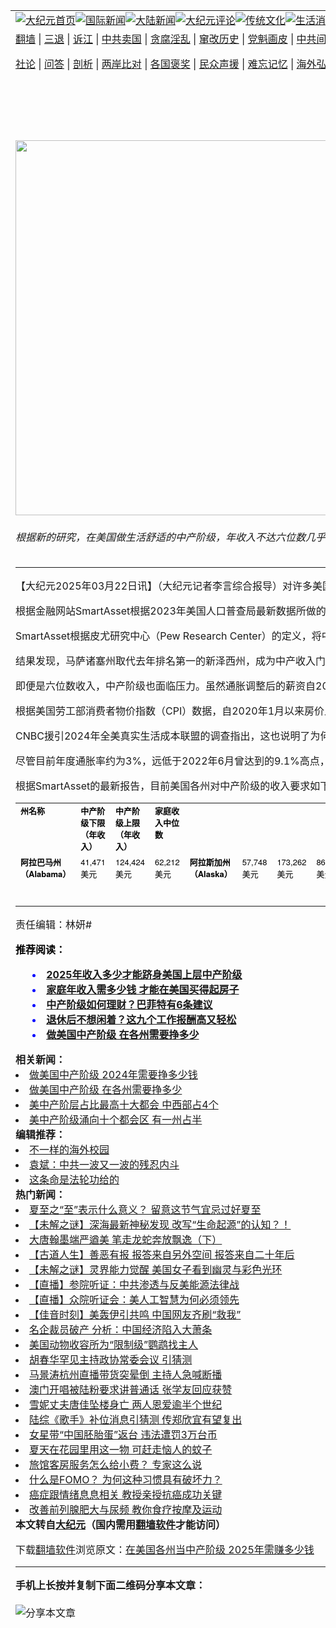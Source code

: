 <a name="1" id="1" target="_blank"></a><span id="1"></span>
<table align=center border="0"><tr><td colspan="2" VALIGN=TOP><a href="https://github.com/1992513/djy/blob/master/gb/nf1351518.md#1"><img src="https://raw.githubusercontent.com/1992513/www/master/t/djy/1.jpg" title="大纪元首页" alt="大纪元首页"></a><a href="https://github.com/1992513/djy/blob/master/gb/n24hr.md#1"><img src="https://raw.githubusercontent.com/1992513/www/master/t/djy/3.jpg" title="国际新闻" alt="国际新闻"></a><a href="https://github.com/1992513/djy/blob/master/gb/nsc413.md#1"><img src="https://raw.githubusercontent.com/1992513/www/master/t/djy/4.jpg" title="大陆新闻" alt="大陆新闻"></a><a href="https://github.com/1992513/djy/blob/master/gb/news392.md#1"><img src="https://raw.githubusercontent.com/1992513/www/master/t/djy/5.jpg" title="大纪元评论" alt="大纪元评论"></a><a href="https://github.com/1992513/djy/blob/master/gb/news2007.md#1"><img src="https://raw.githubusercontent.com/1992513/www/master/t/djy/6.jpg" title="传统文化" alt="传统文化"></a><a href="https://github.com/1992513/djy/blob/master/gb/news2008.md#1"><img src="https://raw.githubusercontent.com/1992513/www/master/t/djy/7.jpg" title="生活消费" alt="生活消费"></a><a href="https://github.com/1992513/djy/blob/master/gb/ncyule.md#1"><img src="https://raw.githubusercontent.com/1992513/www/master/t/djy/8.jpg" title="娱乐休闲" alt="娱乐休闲"></a><a href="https://github.com/1992513/djy/blob/master/gb/nsc1002.md#1"><img src="https://raw.githubusercontent.com/1992513/www/master/t/djy/9.jpg" title="健康" alt="健康"></a><a href="https://github.com/1992513/djy/blob/master/gb/nf6092.md#1"><img src="https://raw.githubusercontent.com/1992513/www/master/t/djy/10a.jpg" title="独家" alt="独家"></a><a href="https://github.com/1992513/djy/blob/master/gb/nf4514.md#1"><img src="https://raw.githubusercontent.com/1992513/www/master/t/djy/12a.jpg" title="头条要闻" alt="头条要闻"></a></td></tr>
<tr><td colspan="2" VALIGN=TOP><a target="_blank" href="https://github.com/1992513/www/blob/master/README.md?zsrh#1">翻墙</a> | <a target="_blank" href="https://github.com/1992513/djy/blob/master/gb/nf5657.md#1">三退</a> | <a target="_blank" href="https://github.com/1992513/djy/blob/master/gb/nf6124.md#1">诉江</a> | <a target="_blank" href="https://github.com/1992513/djy/blob/master/gb/nf1176117.md#1">中共卖国</a> | <a target="_blank" href="https://github.com/1992513/djy/blob/master/gb/nf5773.md#1">贪腐淫乱</a> | <a target="_blank" href="https://github.com/1992513/djy/blob/master/gb/nf1176115.md#1">窜改历史</a> | <a target="_blank" href="https://github.com/1992513/djy/blob/master/gb/nf1176107.md#1">党魁画皮</a> | <a target="_blank" href="https://github.com/1992513/djy/blob/master/gb/nf1320400.md#1">中共间谍</a> | <a target="_blank" href="https://github.com/1992513/djy/blob/master/gb/nf1176114.md#1">破坏传统</a> | <a target="_blank" href="https://github.com/1992513/ntdtv/blob/master/gb/prog447_1.md#1">恶贯满盈</a> | <a target="_blank" href="https://github.com/1992513/djy/blob/master/gb/ncid278.md#1">人权</a> | <a target="_blank" href="https://github.com/1992513/djy/blob/master/gb/nf1176111.md#1">迫害</a> | <a target="_blank" href="https://gitlab.com/szzdlab/mh-qikan/blob/master/README.md#1">期刊</a> | <a target="_blank" href="https://github.com/1992513/djy/blob/master/gb/nf5562.md#1">伪火</a></p><p><a target="_blank" href="https://github.com/1992513/djy/blob/master/gb/9p.md#1">社论</a> | <a target="_blank" href="https://github.com/1992513/djy/blob/master/gb/nf4378.md#1">问答</a> | <a target="_blank" href="https://github.com/1992513/djy/blob/master/gb/nf5792.md#1">剖析</a> | <a target="_blank" href="https://github.com/1992513/djy/blob/master/gb/nf5735.md#1">两岸比对</a> | <a target="_blank" href="https://github.com/1992513/djy/blob/master/gb/nf6119.md#1">各国褒奖</a> | <a target="_blank" href="https://github.com/1992513/djy/blob/master/gb/nf6120.md#1">民众声援</a> | <a target="_blank" href="https://github.com/1992513/djy/blob/master/gb/nf1188594.md#1">难忘记忆</a> | <a target="_blank" href="https://github.com/1992513/djy/blob/master/gb/nf3180.md#1">海外弘传</a> | <a target="_blank" href="https://github.com/1992513/djy/blob/master/gb/nf5410.md#1">万人上访</a> | <a target="_blank" href="https://github.com/1992513/www/blob/master/README.md?zsrh#1">平台首页</a> | <a target="_blank" href="https://github.com/1992513/djy/blob/master/gb/nf4386.md#1">支持</a> | <a target="_blank" href="https://github.com/1992513/djy/blob/master/gb/nf4389.md#1">真相</a> | <a target="_blank" href="https://github.com/1992513/djy/blob/master/gb/nf5790.md#1">圣缘</a> | <a target="_blank" href="https://github.com/1992513/djy/blob/master/gb/nf4786.md#1">神韵</a></td></tr>
<tr><td VALIGN=TOP width="626"><h2 align=center>在美国各州当中产阶级 2025年需赚多少钱</h2>
<img width="600" src="https://i.epochtimes.com/assets/uploads/2025/03/id14464049-shutterstock_1647415300-600x400.jpg" />
<h6>根据新的研究，在美国做生活舒适的中产阶级，年收入不达六位数几乎难以实现。(Shutterstock)
</h6>
<hr>
	<p>【大纪元2025年03月22日讯】（大纪元记者李言综合报导）对许多美国人来说，“中产阶级”曾意味着过上舒适稳定的生活——拥有住房，有积蓄退休、偶尔度假、换车或翻新家居。但随着近年来生活成本飙升，如今要维持这样的生活水准，年收入不达六位数几乎难以实现。</p>
<p>根据金融网站SmartAsset根据2023年美国人口普查局最新数据所做的分析，在所有50个州，中产阶级家庭的收入上限均超过10万美元。</p>
<p>SmartAsset根据皮尤研究中心（Pew Research Center）的定义，将中等收入范围界定为“家庭收入为当地中位数的三分之二到两倍”，并基于美国人口普查局的最新数据，计算出了美国100个主要城市和所有50个州的中产阶级收入范围。</p>
<p>结果发现，马萨诸塞州取代去年排名第一的新泽西州，成为中产收入门槛最高的州。在麻州，年收入介于66,565至199,716美元的家庭才能成为中产阶级，较前次报告上限增加近11,000美元。</p>
<p>即便是六位数收入，中产阶级也面临压力。虽然通胀调整后的薪资自2022年以来有所上升，但住房与食物成本大幅上涨抵消了收入的增加。</p>
<p>根据美国劳工部消费者物价指数（CPI）数据，自2020年1月以来房价上涨52%，食品价格上涨30%，整体通胀增长25%。</p>
<p>CNBC援引2024年全美真实生活成本联盟的调查指出，这也说明了为何三分之二的中产阶级美国人感到财务吃紧，且不认为情况会有所改善。</p>
<p>尽管目前年度通胀率约为3%，远低于2022年6月曾达到的9.1%高点，但这几年累积的物价上涨，已削弱了美国人的实际消费能力。</p>
<p>根据SmartAsset的最新报告，目前美国各州对中产阶级的收入要求如下：</p>
<table cellspacing="0" cellpadding="0">
<tbody>
<tr>
<td valign="top"><span style="color: #000000; font-family: PingFang SC; font-size: small;"><b>州名称</b></span></td>
<td valign="top"><span style="color: #000000; font-family: PingFang SC; font-size: small;"><b>中产阶级下限（年收入）</b><b></b></span></td>
<td valign="top"><span style="color: #000000; font-family: PingFang SC; font-size: small;"><b>中产阶级上限（年收入）</b><b></b></span></td>
<td valign="top"><span style="color: #000000; font-family: PingFang SC; font-size: small;"><b>家庭收入中位数</b><b></b></span></td>
</tr>
<td valign="top"><span style="color: #000000; font-family: PingFang SC; font-size: small;"><b>阿拉巴马州（</b></span><span style="color: #000000; font-family: Helvetica Neue; font-size: small;"><b>Alabama）</b></span></td>
<td valign="top"><span style="color: #000000; font-family: Helvetica Neue; font-size: small;">41,471 </span><span style="color: #000000; font-family: PingFang SC; font-size: small;">美元</span></td>
<td valign="top"><span style="color: #000000; font-family: Helvetica Neue; font-size: small;">124,424 </span><span style="color: #000000; font-family: PingFang SC; font-size: small;">美元</span></td>
<td valign="top"><span style="color: #000000; font-family: Helvetica Neue; font-size: small;">62,212 </span><span style="color: #000000; font-family: PingFang SC; font-size: small;">美元</span></td>
<td valign="top"><span style="color: #000000; font-family: PingFang SC; font-size: small;"><b>阿拉斯加州（</b></span><span style="color: #000000; font-family: Helvetica Neue; font-size: small;"><b>Alaska）</b></span></td>
<td valign="top"><span style="color: #000000; font-family: Helvetica Neue; font-size: small;">57,748 </span><span style="color: #000000; font-family: PingFang SC; font-size: small;">美元</span></td>
<td valign="top"><span style="color: #000000; font-family: Helvetica Neue; font-size: small;">173,262 </span><span style="color: #000000; font-family: PingFang SC; font-size: small;">美元</span></td>
<td valign="top"><span style="color: #000000; font-family: Helvetica Neue; font-size: small;">86,631 </span><span style="color: #000000; font-family: PingFang SC; font-size: small;">美元</span></td>
<td valign="top"><span style="color: #000000; font-family: PingFang SC; font-size: small;"><b>亚利桑那州（</b></span><span style="color: #000000; font-family: Helvetica Neue; font-size: small;"><b>Arizona）</b></span></td>
<td valign="top"><span style="color: #000000; font-family: Helvetica Neue; font-size: small;">51,538 </span><span style="color: #000000; font-family: PingFang SC; font-size: small;">美元</span></td>
<td valign="top"><span style="color: #000000; font-family: Helvetica Neue; font-size: small;">154,630 </span><span style="color: #000000; font-family: PingFang SC; font-size: small;">美元</span></td>
<td valign="top"><span style="color: #000000; font-family: Helvetica Neue; font-size: small;">77,315 </span><span style="color: #000000; font-family: PingFang SC; font-size: small;">美元</span></td>
<td valign="top"><span style="color: #000000; font-family: PingFang SC; font-size: small;"><b>阿肯色州（</b></span><span style="color: #000000; font-family: Helvetica Neue; font-size: small;"><b>Arkansas）</b></span></td>
<td valign="top"><span style="color: #000000; font-family: Helvetica Neue; font-size: small;">39,129 </span><span style="color: #000000; font-family: PingFang SC; font-size: small;">美元</span></td>
<td valign="top"><span style="color: #000000; font-family: Helvetica Neue; font-size: small;">117,400 </span><span style="color: #000000; font-family: PingFang SC; font-size: small;">美元</span></td>
<td valign="top"><span style="color: #000000; font-family: Helvetica Neue; font-size: small;">58,700 </span><span style="color: #000000; font-family: PingFang SC; font-size: small;">美元</span></td>
<td valign="top"><span style="color: #000000; font-family: PingFang SC; font-size: small;"><b>加利福尼亚州（</b></span><span style="color: #000000; font-family: Helvetica Neue; font-size: small;"><b>California）</b></span></td>
<td valign="top"><span style="color: #000000; font-family: Helvetica Neue; font-size: small;">63,674 </span><span style="color: #000000; font-family: PingFang SC; font-size: small;">美元</span></td>
<td valign="top"><span style="color: #000000; font-family: Helvetica Neue; font-size: small;">191,042 </span><span style="color: #000000; font-family: PingFang SC; font-size: small;">美元</span></td>
<td valign="top"><span style="color: #000000; font-family: Helvetica Neue; font-size: small;">95,521 </span><span style="color: #000000; font-family: PingFang SC; font-size: small;">美元</span></td>
<td valign="top"><span style="color: #000000; font-family: PingFang SC; font-size: small;"><b>科罗拉多州（</b></span><span style="color: #000000; font-family: Helvetica Neue; font-size: small;"><b>Colorado）</b></span></td>
<td valign="top"><span style="color: #000000; font-family: Helvetica Neue; font-size: small;">61,934 </span><span style="color: #000000; font-family: PingFang SC; font-size: small;">美元</span></td>
<td valign="top"><span style="color: #000000; font-family: Helvetica Neue; font-size: small;">185,822 </span><span style="color: #000000; font-family: PingFang SC; font-size: small;">美元</span></td>
<td valign="top"><span style="color: #000000; font-family: Helvetica Neue; font-size: small;">92,911 </span><span style="color: #000000; font-family: PingFang SC; font-size: small;">美元</span></td>
<td valign="top"><span style="color: #000000; font-family: PingFang SC; font-size: small;"><b>康涅狄格州（</b></span><span style="color: #000000; font-family: Helvetica Neue; font-size: small;"><b>Connecticut）</b></span></td>
<td valign="top"><span style="color: #000000; font-family: Helvetica Neue; font-size: small;">61,104 </span><span style="color: #000000; font-family: PingFang SC; font-size: small;">美元</span></td>
<td valign="top"><span style="color: #000000; font-family: Helvetica Neue; font-size: small;">183,330 </span><span style="color: #000000; font-family: PingFang SC; font-size: small;">美元</span></td>
<td valign="top"><span style="color: #000000; font-family: Helvetica Neue; font-size: small;">91,665 </span><span style="color: #000000; font-family: PingFang SC; font-size: small;">美元</span></td>
<td valign="top"><span style="color: #000000; font-family: PingFang SC; font-size: small;"><b>特拉华州（</b></span><span style="color: #000000; font-family: Helvetica Neue; font-size: small;"><b>Delaware）</b></span></td>
<td valign="top"><span style="color: #000000; font-family: Helvetica Neue; font-size: small;">54,235 </span><span style="color: #000000; font-family: PingFang SC; font-size: small;">美元</span></td>
<td valign="top"><span style="color: #000000; font-family: Helvetica Neue; font-size: small;">162,722 </span><span style="color: #000000; font-family: PingFang SC; font-size: small;">美元</span></td>
<td valign="top"><span style="color: #000000; font-family: Helvetica Neue; font-size: small;">81,361 </span><span style="color: #000000; font-family: PingFang SC; font-size: small;">美元</span></td>
<td valign="top"><span style="color: #000000; font-family: PingFang SC; font-size: small;"><b>佛罗里达州（</b></span><span style="color: #000000; font-family: Helvetica Neue; font-size: small;"><b>Florida）</b></span></td>
<td valign="top"><span style="color: #000000; font-family: Helvetica Neue; font-size: small;">48,869 </span><span style="color: #000000; font-family: PingFang SC; font-size: small;">美元</span></td>
<td valign="top"><span style="color: #000000; font-family: Helvetica Neue; font-size: small;">146,622 </span><span style="color: #000000; font-family: PingFang SC; font-size: small;">美元</span></td>
<td valign="top"><span style="color: #000000; font-family: Helvetica Neue; font-size: small;">73,311 </span><span style="color: #000000; font-family: PingFang SC; font-size: small;">美元</span></td>
<td valign="top"><span style="color: #000000; font-family: PingFang SC; font-size: small;"><b>乔治亚州（</b></span><span style="color: #000000; font-family: Helvetica Neue; font-size: small;"><b>Georgia）</b></span></td>
<td valign="top"><span style="color: #000000; font-family: Helvetica Neue; font-size: small;">49,750 </span><span style="color: #000000; font-family: PingFang SC; font-size: small;">美元</span></td>
<td valign="top"><span style="color: #000000; font-family: Helvetica Neue; font-size: small;">149,264 </span><span style="color: #000000; font-family: PingFang SC; font-size: small;">美元</span></td>
<td valign="top"><span style="color: #000000; font-family: Helvetica Neue; font-size: small;">74,632 </span><span style="color: #000000; font-family: PingFang SC; font-size: small;">美元</span></td>
<td valign="top"><span style="color: #000000; font-family: PingFang SC; font-size: small;"><b>夏威夷州（</b></span><span style="color: #000000; font-family: Helvetica Neue; font-size: small;"><b>Hawaii）</b></span></td>
<td valign="top"><span style="color: #000000; font-family: Helvetica Neue; font-size: small;">63,542 </span><span style="color: #000000; font-family: PingFang SC; font-size: small;">美元</span></td>
<td valign="top"><span style="color: #000000; font-family: Helvetica Neue; font-size: small;">190,644 </span><span style="color: #000000; font-family: PingFang SC; font-size: small;">美元</span></td>
<td valign="top"><span style="color: #000000; font-family: Helvetica Neue; font-size: small;">95,322 </span><span style="color: #000000; font-family: PingFang SC; font-size: small;">美元</span></td>
<td valign="top"><span style="color: #000000; font-family: PingFang SC; font-size: small;"><b>爱达荷州（</b></span><span style="color: #000000; font-family: Helvetica Neue; font-size: small;"><b>Idaho）</b></span></td>
<td valign="top"><span style="color: #000000; font-family: Helvetica Neue; font-size: small;">49,956 </span><span style="color: #000000; font-family: PingFang SC; font-size: small;">美元</span></td>
<td valign="top"><span style="color: #000000; font-family: Helvetica Neue; font-size: small;">149,884 </span><span style="color: #000000; font-family: PingFang SC; font-size: small;">美元</span></td>
<td valign="top"><span style="color: #000000; font-family: Helvetica Neue; font-size: small;">74,942 </span><span style="color: #000000; font-family: PingFang SC; font-size: small;">美元</span></td>
<td valign="top"><span style="color: #000000; font-family: PingFang SC; font-size: small;"><b>伊利诺伊州（</b></span><span style="color: #000000; font-family: Helvetica Neue; font-size: small;"><b>Illinois）</b></span></td>
<td valign="top"><span style="color: #000000; font-family: Helvetica Neue; font-size: small;">53,532 </span><span style="color: #000000; font-family: PingFang SC; font-size: small;">美元</span></td>
<td valign="top"><span style="color: #000000; font-family: Helvetica Neue; font-size: small;">160,612 </span><span style="color: #000000; font-family: PingFang SC; font-size: small;">美元</span></td>
<td valign="top"><span style="color: #000000; font-family: Helvetica Neue; font-size: small;">80,306 </span><span style="color: #000000; font-family: PingFang SC; font-size: small;">美元</span></td>
<td valign="top"><span style="color: #000000; font-family: PingFang SC; font-size: small;"><b>印第安纳州（</b></span><span style="color: #000000; font-family: Helvetica Neue; font-size: small;"><b>Indiana）</b></span></td>
<td valign="top"><span style="color: #000000; font-family: Helvetica Neue; font-size: small;">46,313 </span><span style="color: #000000; font-family: PingFang SC; font-size: small;">美元</span></td>
<td valign="top"><span style="color: #000000; font-family: Helvetica Neue; font-size: small;">138,954 </span><span style="color: #000000; font-family: PingFang SC; font-size: small;">美元</span></td>
<td valign="top"><span style="color: #000000; font-family: Helvetica Neue; font-size: small;">69,477 </span><span style="color: #000000; font-family: PingFang SC; font-size: small;">美元</span></td>
<td valign="top"><span style="color: #000000; font-family: PingFang SC; font-size: small;"><b>爱荷华州（</b></span><span style="color: #000000; font-family: Helvetica Neue; font-size: small;"><b>Iowa）</b></span></td>
<td valign="top"><span style="color: #000000; font-family: Helvetica Neue; font-size: small;">47,617 </span><span style="color: #000000; font-family: PingFang SC; font-size: small;">美元</span></td>
<td valign="top"><span style="color: #000000; font-family: Helvetica Neue; font-size: small;">142,866 </span><span style="color: #000000; font-family: PingFang SC; font-size: small;">美元</span></td>
<td valign="top"><span style="color: #000000; font-family: Helvetica Neue; font-size: small;">71,433 </span><span style="color: #000000; font-family: PingFang SC; font-size: small;">美元</span></td>
<td valign="top"><span style="color: #000000; font-family: PingFang SC; font-size: small;"><b>堪萨斯州（</b></span><span style="color: #000000; font-family: Helvetica Neue; font-size: small;"><b>Kansas）</b></span></td>
<td valign="top"><span style="color: #000000; font-family: Helvetica Neue; font-size: small;">46,884 </span><span style="color: #000000; font-family: PingFang SC; font-size: small;">美元</span></td>
<td valign="top"><span style="color: #000000; font-family: Helvetica Neue; font-size: small;">140,666 </span><span style="color: #000000; font-family: PingFang SC; font-size: small;">美元</span></td>
<td valign="top"><span style="color: #000000; font-family: Helvetica Neue; font-size: small;">70,333 </span><span style="color: #000000; font-family: PingFang SC; font-size: small;">美元</span></td>
<td valign="top"><span style="color: #000000; font-family: PingFang SC; font-size: small;"><b>肯塔基州（</b></span><span style="color: #000000; font-family: Helvetica Neue; font-size: small;"><b>Kentucky）</b></span></td>
<td valign="top"><span style="color: #000000; font-family: Helvetica Neue; font-size: small;">40,741 </span><span style="color: #000000; font-family: PingFang SC; font-size: small;">美元</span></td>
<td valign="top"><span style="color: #000000; font-family: Helvetica Neue; font-size: small;">122,236 </span><span style="color: #000000; font-family: PingFang SC; font-size: small;">美元</span></td>
<td valign="top"><span style="color: #000000; font-family: Helvetica Neue; font-size: small;">61,118 </span><span style="color: #000000; font-family: PingFang SC; font-size: small;">美元</span></td>
<td valign="top"><span style="color: #000000; font-family: PingFang SC; font-size: small;"><b>路易斯安那州（</b></span><span style="color: #000000; font-family: Helvetica Neue; font-size: small;"><b>Louisiana）</b></span></td>
<td valign="top"><span style="color: #000000; font-family: Helvetica Neue; font-size: small;">38,815 </span><span style="color: #000000; font-family: PingFang SC; font-size: small;">美元</span></td>
<td valign="top"><span style="color: #000000; font-family: Helvetica Neue; font-size: small;">116,458 </span><span style="color: #000000; font-family: PingFang SC; font-size: small;">美元</span></td>
<td valign="top"><span style="color: #000000; font-family: Helvetica Neue; font-size: small;">58,229 </span><span style="color: #000000; font-family: PingFang SC; font-size: small;">美元</span></td>
<td valign="top"><span style="color: #000000; font-family: PingFang SC; font-size: small;"><b>缅因州（</b></span><span style="color: #000000; font-family: Helvetica Neue; font-size: small;"><b>Maine）</b></span></td>
<td valign="top"><span style="color: #000000; font-family: Helvetica Neue; font-size: small;">49,150 </span><span style="color: #000000; font-family: PingFang SC; font-size: small;">美元</span></td>
<td valign="top"><span style="color: #000000; font-family: Helvetica Neue; font-size: small;">147,466 </span><span style="color: #000000; font-family: PingFang SC; font-size: small;">美元</span></td>
<td valign="top"><span style="color: #000000; font-family: Helvetica Neue; font-size: small;">73,733 </span><span style="color: #000000; font-family: PingFang SC; font-size: small;">美元</span></td>
<td valign="top"><span style="color: #000000; font-family: PingFang SC; font-size: small;"><b>马里兰州（</b></span><span style="color: #000000; font-family: Helvetica Neue; font-size: small;"><b>Maryland）</b></span></td>
<td valign="top"><span style="color: #000000; font-family: Helvetica Neue; font-size: small;">65,779 </span><span style="color: #000000; font-family: PingFang SC; font-size: small;">美元</span></td>
<td valign="top"><span style="color: #000000; font-family: Helvetica Neue; font-size: small;">197,356 </span><span style="color: #000000; font-family: PingFang SC; font-size: small;">美元</span></td>
<td valign="top"><span style="color: #000000; font-family: Helvetica Neue; font-size: small;">98,678 </span><span style="color: #000000; font-family: PingFang SC; font-size: small;">美元</span></td>
<td valign="top"><span style="color: #000000; font-family: PingFang SC; font-size: small;"><b>马萨诸塞州（</b></span><span style="color: #000000; font-family: Helvetica Neue; font-size: small;"><b>Massachusetts）</b></span></td>
<td valign="top"><span style="color: #000000; font-family: Helvetica Neue; font-size: small;">66,565 </span><span style="color: #000000; font-family: PingFang SC; font-size: small;">美元</span></td>
<td valign="top"><span style="color: #000000; font-family: Helvetica Neue; font-size: small;">199,716 </span><span style="color: #000000; font-family: PingFang SC; font-size: small;">美元</span></td>
<td valign="top"><span style="color: #000000; font-family: Helvetica Neue; font-size: small;">99,858 </span><span style="color: #000000; font-family: PingFang SC; font-size: small;">美元</span></td>
<td valign="top"><span style="color: #000000; font-family: PingFang SC; font-size: small;"><b>密歇根州（</b></span><span style="color: #000000; font-family: Helvetica Neue; font-size: small;"><b>Michigan）</b></span></td>
<td valign="top"><span style="color: #000000; font-family: Helvetica Neue; font-size: small;">46,117 </span><span style="color: #000000; font-family: PingFang SC; font-size: small;">美元</span></td>
<td valign="top"><span style="color: #000000; font-family: Helvetica Neue; font-size: small;">138,366 </span><span style="color: #000000; font-family: PingFang SC; font-size: small;">美元</span></td>
<td valign="top"><span style="color: #000000; font-family: Helvetica Neue; font-size: small;">69,183 </span><span style="color: #000000; font-family: PingFang SC; font-size: small;">美元</span></td>
<td valign="top"><span style="color: #000000; font-family: PingFang SC; font-size: small;"><b>明尼苏达州（</b></span><span style="color: #000000; font-family: Helvetica Neue; font-size: small;"><b>Minnesota）</b></span></td>
<td valign="top"><span style="color: #000000; font-family: Helvetica Neue; font-size: small;">56,718 </span><span style="color: #000000; font-family: PingFang SC; font-size: small;">美元</span></td>
<td valign="top"><span style="color: #000000; font-family: Helvetica Neue; font-size: small;">170,172 </span><span style="color: #000000; font-family: PingFang SC; font-size: small;">美元</span></td>
<td valign="top"><span style="color: #000000; font-family: Helvetica Neue; font-size: small;">85,086 </span><span style="color: #000000; font-family: PingFang SC; font-size: small;">美元</span></td>
<td valign="top"><span style="color: #000000; font-family: PingFang SC; font-size: small;"><b>密西西比州（</b></span><span style="color: #000000; font-family: Helvetica Neue; font-size: small;"><b>Mississippi）</b></span></td>
<td valign="top"><span style="color: #000000; font-family: Helvetica Neue; font-size: small;">36,132 </span><span style="color: #000000; font-family: PingFang SC; font-size: small;">美元</span></td>
<td valign="top"><span style="color: #000000; font-family: Helvetica Neue; font-size: small;">108,406 </span><span style="color: #000000; font-family: PingFang SC; font-size: small;">美元</span></td>
<td valign="top"><span style="color: #000000; font-family: Helvetica Neue; font-size: small;">54,203 </span><span style="color: #000000; font-family: PingFang SC; font-size: small;">美元</span></td>
<td valign="top"><span style="color: #000000; font-family: PingFang SC; font-size: small;"><b>密苏里州（</b></span><span style="color: #000000; font-family: Helvetica Neue; font-size: small;"><b>Missouri）</b></span></td>
<td valign="top"><span style="color: #000000; font-family: Helvetica Neue; font-size: small;">45,692 </span><span style="color: #000000; font-family: PingFang SC; font-size: small;">美元</span></td>
<td valign="top"><span style="color: #000000; font-family: Helvetica Neue; font-size: small;">137,090 </span><span style="color: #000000; font-family: PingFang SC; font-size: small;">美元</span></td>
<td valign="top"><span style="color: #000000; font-family: Helvetica Neue; font-size: small;">68,545 </span><span style="color: #000000; font-family: PingFang SC; font-size: small;">美元</span></td>
<td valign="top"><span style="color: #000000; font-family: PingFang SC; font-size: small;"><b>蒙大拿州（</b></span><span style="color: #000000; font-family: Helvetica Neue; font-size: small;"><b>Montana）</b></span></td>
<td valign="top"><span style="color: #000000; font-family: Helvetica Neue; font-size: small;">47,198 </span><span style="color: #000000; font-family: PingFang SC; font-size: small;">美元</span></td>
<td valign="top"><span style="color: #000000; font-family: Helvetica Neue; font-size: small;">141,608 </span><span style="color: #000000; font-family: PingFang SC; font-size: small;">美元</span></td>
<td valign="top"><span style="color: #000000; font-family: Helvetica Neue; font-size: small;">70,804 </span><span style="color: #000000; font-family: PingFang SC; font-size: small;">美元</span></td>
<td valign="top"><span style="color: #000000; font-family: PingFang SC; font-size: small;"><b>内布拉斯加州（</b></span><span style="color: #000000; font-family: Helvetica Neue; font-size: small;"><b>Nebraska）</b></span></td>
<td valign="top"><span style="color: #000000; font-family: Helvetica Neue; font-size: small;">49,722 </span><span style="color: #000000; font-family: PingFang SC; font-size: small;">美元</span></td>
<td valign="top"><span style="color: #000000; font-family: Helvetica Neue; font-size: small;">149,180 </span><span style="color: #000000; font-family: PingFang SC; font-size: small;">美元</span></td>
<td valign="top"><span style="color: #000000; font-family: Helvetica Neue; font-size: small;">74,590 </span><span style="color: #000000; font-family: PingFang SC; font-size: small;">美元</span></td>
<td valign="top"><span style="color: #000000; font-family: PingFang SC; font-size: small;"><b>内华达州（</b></span><span style="color: #000000; font-family: Helvetica Neue; font-size: small;"><b>Nevada）</b></span></td>
<td valign="top"><span style="color: #000000; font-family: Helvetica Neue; font-size: small;">50,904 </span><span style="color: #000000; font-family: PingFang SC; font-size: small;">美元</span></td>
<td valign="top"><span style="color: #000000; font-family: Helvetica Neue; font-size: small;">152,728 </span><span style="color: #000000; font-family: PingFang SC; font-size: small;">美元</span></td>
<td valign="top"><span style="color: #000000; font-family: Helvetica Neue; font-size: small;">76,364 </span><span style="color: #000000; font-family: PingFang SC; font-size: small;">美元</span></td>
<td valign="top"><span style="color: #000000; font-family: PingFang SC; font-size: small;"><b>新罕布什尔州（</b></span><span style="color: #000000; font-family: Helvetica Neue; font-size: small;"><b>New Hampshire）</b></span></td>
<td valign="top"><span style="color: #000000; font-family: Helvetica Neue; font-size: small;">64,552 </span><span style="color: #000000; font-family: PingFang SC; font-size: small;">美元</span></td>
<td valign="top"><span style="color: #000000; font-family: Helvetica Neue; font-size: small;">193,676 </span><span style="color: #000000; font-family: PingFang SC; font-size: small;">美元</span></td>
<td valign="top"><span style="color: #000000; font-family: Helvetica Neue; font-size: small;">96,838 </span><span style="color: #000000; font-family: PingFang SC; font-size: small;">美元</span></td>
<td valign="top"><span style="color: #000000; font-family: PingFang SC; font-size: small;"><b>新泽西州（</b></span><span style="color: #000000; font-family: Helvetica Neue; font-size: small;"><b>New Jersey）</b></span></td>
<td valign="top"><span style="color: #000000; font-family: Helvetica Neue; font-size: small;">66,514 </span><span style="color: #000000; font-family: PingFang SC; font-size: small;">美元</span></td>
<td valign="top"><span style="color: #000000; font-family: Helvetica Neue; font-size: small;">199,562 </span><span style="color: #000000; font-family: PingFang SC; font-size: small;">美元</span></td>
<td valign="top"><span style="color: #000000; font-family: Helvetica Neue; font-size: small;">99,781 </span><span style="color: #000000; font-family: PingFang SC; font-size: small;">美元</span></td>
<td valign="top"><span style="color: #000000; font-family: PingFang SC; font-size: small;"><b>新墨西哥州（</b></span><span style="color: #000000; font-family: Helvetica Neue; font-size: small;"><b>New Mexico）</b></span></td>
<td valign="top"><span style="color: #000000; font-family: Helvetica Neue; font-size: small;">41,508 </span><span style="color: #000000; font-family: PingFang SC; font-size: small;">美元</span></td>
<td valign="top"><span style="color: #000000; font-family: Helvetica Neue; font-size: small;">124,536 </span><span style="color: #000000; font-family: PingFang SC; font-size: small;">美元</span></td>
<td valign="top"><span style="color: #000000; font-family: Helvetica Neue; font-size: small;">62,268 </span><span style="color: #000000; font-family: PingFang SC; font-size: small;">美元</span></td>
<td valign="top"><span style="color: #000000; font-family: PingFang SC; font-size: small;"><b>纽约州（</b></span><span style="color: #000000; font-family: Helvetica Neue; font-size: small;"><b>New York）</b></span></td>
<td valign="top"><span style="color: #000000; font-family: Helvetica Neue; font-size: small;">54,725 </span><span style="color: #000000; font-family: PingFang SC; font-size: small;">美元</span></td>
<td valign="top"><span style="color: #000000; font-family: Helvetica Neue; font-size: small;">164,190 </span><span style="color: #000000; font-family: PingFang SC; font-size: small;">美元</span></td>
<td valign="top"><span style="color: #000000; font-family: Helvetica Neue; font-size: small;">82,095 </span><span style="color: #000000; font-family: PingFang SC; font-size: small;">美元</span></td>
<td valign="top"><span style="color: #000000; font-family: PingFang SC; font-size: small;"><b>北卡罗来纳州（</b></span><span style="color: #000000; font-family: Helvetica Neue; font-size: small;"><b>North Carolina）</b></span></td>
<td valign="top"><span style="color: #000000; font-family: PingFang SC; font-size: small;"><b>北达科他州（</b></span><span style="color: #000000; font-family: Helvetica Neue; font-size: small;"><b>North Dakota）</b></span></td>
<td valign="top"><span style="color: #000000; font-family: Helvetica Neue; font-size: small;">51,012 </span><span style="color: #000000; font-family: PingFang SC; font-size: small;">美元</span></td>
<td valign="top"><span style="color: #000000; font-family: Helvetica Neue; font-size: small;">153,050 </span><span style="color: #000000; font-family: PingFang SC; font-size: small;">美元</span></td>
<td valign="top"><span style="color: #000000; font-family: Helvetica Neue; font-size: small;">76,525 </span><span style="color: #000000; font-family: PingFang SC; font-size: small;">美元</span></td>
<td valign="top"><span style="color: #000000; font-family: PingFang SC; font-size: small;"><b>俄亥俄州（</b></span><span style="color: #000000; font-family: Helvetica Neue; font-size: small;"><b>Ohio）</b></span></td>
<td valign="top"><span style="color: #000000; font-family: Helvetica Neue; font-size: small;">45,175 </span><span style="color: #000000; font-family: PingFang SC; font-size: small;">美元</span></td>
<td valign="top"><span style="color: #000000; font-family: Helvetica Neue; font-size: small;">135,538 </span><span style="color: #000000; font-family: PingFang SC; font-size: small;">美元</span></td>
<td valign="top"><span style="color: #000000; font-family: Helvetica Neue; font-size: small;">67,769 </span><span style="color: #000000; font-family: PingFang SC; font-size: small;">美元</span></td>
<td valign="top"><span style="color: #000000; font-family: PingFang SC; font-size: small;"><b>奥克拉荷马州（</b></span><span style="color: #000000; font-family: Helvetica Neue; font-size: small;"><b>Oklahoma）</b></span></td>
<td valign="top"><span style="color: #000000; font-family: Helvetica Neue; font-size: small;">41,421 </span><span style="color: #000000; font-family: PingFang SC; font-size: small;">美元</span></td>
<td valign="top"><span style="color: #000000; font-family: Helvetica Neue; font-size: small;">124,276 </span><span style="color: #000000; font-family: PingFang SC; font-size: small;">美元</span></td>
<td valign="top"><span style="color: #000000; font-family: Helvetica Neue; font-size: small;">62,138 </span><span style="color: #000000; font-family: PingFang SC; font-size: small;">美元</span></td>
<td valign="top"><span style="color: #000000; font-family: PingFang SC; font-size: small;"><b>俄勒冈州（</b></span><span style="color: #000000; font-family: Helvetica Neue; font-size: small;"><b>Oregon）</b></span></td>
<td valign="top"><span style="color: #000000; font-family: Helvetica Neue; font-size: small;">53,435 </span><span style="color: #000000; font-family: PingFang SC; font-size: small;">美元</span></td>
<td valign="top"><span style="color: #000000; font-family: Helvetica Neue; font-size: small;">160,320 </span><span style="color: #000000; font-family: PingFang SC; font-size: small;">美元</span></td>
<td valign="top"><span style="color: #000000; font-family: Helvetica Neue; font-size: small;">80,160 </span><span style="color: #000000; font-family: PingFang SC; font-size: small;">美元</span></td>
<td valign="top"><span style="color: #000000; font-family: PingFang SC; font-size: small;"><b>宾夕法尼亚州（</b></span><span style="color: #000000; font-family: Helvetica Neue; font-size: small;"><b>Pennsylvania）</b></span></td>
<td valign="top"><span style="color: #000000; font-family: Helvetica Neue; font-size: small;">49,211 </span><span style="color: #000000; font-family: PingFang SC; font-size: small;">美元</span></td>
<td valign="top"><span style="color: #000000; font-family: Helvetica Neue; font-size: small;">147,648 </span><span style="color: #000000; font-family: PingFang SC; font-size: small;">美元</span></td>
<td valign="top"><span style="color: #000000; font-family: Helvetica Neue; font-size: small;">73,824 </span><span style="color: #000000; font-family: PingFang SC; font-size: small;">美元</span></td>
<td valign="top"><span style="color: #000000; font-family: PingFang SC; font-size: small;"><b>罗德岛州（</b></span><span style="color: #000000; font-family: Helvetica Neue; font-size: small;"><b>Rhode Island）</b></span></td>
<td valign="top"><span style="color: #000000; font-family: Helvetica Neue; font-size: small;">56,642 </span><span style="color: #000000; font-family: PingFang SC; font-size: small;">美元</span></td>
<td valign="top"><span style="color: #000000; font-family: Helvetica Neue; font-size: small;">169,944 </span><span style="color: #000000; font-family: PingFang SC; font-size: small;">美元</span></td>
<td valign="top"><span style="color: #000000; font-family: Helvetica Neue; font-size: small;">84,972 </span><span style="color: #000000; font-family: PingFang SC; font-size: small;">美元</span></td>
<td valign="top"><span style="color: #000000; font-family: PingFang SC; font-size: small;"><b>南卡罗来纳州（</b></span><span style="color: #000000; font-family: Helvetica Neue; font-size: small;"><b>South Carolina）</b></span></td>
<td valign="top"><span style="color: #000000; font-family: Helvetica Neue; font-size: small;">45,198 </span><span style="color: #000000; font-family: PingFang SC; font-size: small;">美元</span></td>
<td valign="top"><span style="color: #000000; font-family: Helvetica Neue; font-size: small;">135,608 </span><span style="color: #000000; font-family: PingFang SC; font-size: small;">美元</span></td>
<td valign="top"><span style="color: #000000; font-family: Helvetica Neue; font-size: small;">67,804 </span><span style="color: #000000; font-family: PingFang SC; font-size: small;">美元</span></td>
<td valign="top"><span style="color: #000000; font-family: PingFang SC; font-size: small;"><b>南达科他州（</b></span><span style="color: #000000; font-family: Helvetica Neue; font-size: small;"><b>South Dakota）</b></span></td>
<td valign="top"><span style="color: #000000; font-family: Helvetica Neue; font-size: small;">47,869 </span><span style="color: #000000; font-family: PingFang SC; font-size: small;">美元</span></td>
<td valign="top"><span style="color: #000000; font-family: Helvetica Neue; font-size: small;">143,620 </span><span style="color: #000000; font-family: PingFang SC; font-size: small;">美元</span></td>
<td valign="top"><span style="color: #000000; font-family: Helvetica Neue; font-size: small;">71,810 </span><span style="color: #000000; font-family: PingFang SC; font-size: small;">美元</span></td>
<td valign="top"><span style="color: #000000; font-family: PingFang SC; font-size: small;"><b>田纳西州（</b></span><span style="color: #000000; font-family: Helvetica Neue; font-size: small;"><b>Tennessee）</b></span></td>
<td valign="top"><span style="color: #000000; font-family: Helvetica Neue; font-size: small;">45,083 </span><span style="color: #000000; font-family: PingFang SC; font-size: small;">美元</span></td>
<td valign="top"><span style="color: #000000; font-family: Helvetica Neue; font-size: small;">135,262 </span><span style="color: #000000; font-family: PingFang SC; font-size: small;">美元</span></td>
<td valign="top"><span style="color: #000000; font-family: Helvetica Neue; font-size: small;">67,631 </span><span style="color: #000000; font-family: PingFang SC; font-size: small;">美元</span></td>
<td valign="top"><span style="color: #000000; font-family: PingFang SC; font-size: small;"><b>德克萨斯州（</b></span><span style="color: #000000; font-family: Helvetica Neue; font-size: small;"><b>Texas）</b></span></td>
<td valign="top"><span style="color: #000000; font-family: Helvetica Neue; font-size: small;">50,515 </span><span style="color: #000000; font-family: PingFang SC; font-size: small;">美元</span></td>
<td valign="top"><span style="color: #000000; font-family: Helvetica Neue; font-size: small;">151,560 </span><span style="color: #000000; font-family: PingFang SC; font-size: small;">美元</span></td>
<td valign="top"><span style="color: #000000; font-family: Helvetica Neue; font-size: small;">75,780 </span><span style="color: #000000; font-family: PingFang SC; font-size: small;">美元</span></td>
<td valign="top"><span style="color: #000000; font-family: PingFang SC; font-size: small;"><b>犹他州（</b></span><span style="color: #000000; font-family: Helvetica Neue; font-size: small;"><b>Utah）</b></span></td>
<td valign="top"><span style="color: #000000; font-family: Helvetica Neue; font-size: small;">62,274 </span><span style="color: #000000; font-family: PingFang SC; font-size: small;">美元</span></td>
<td valign="top"><span style="color: #000000; font-family: Helvetica Neue; font-size: small;">186,842 </span><span style="color: #000000; font-family: PingFang SC; font-size: small;">美元</span></td>
<td valign="top"><span style="color: #000000; font-family: Helvetica Neue; font-size: small;">93,421 </span><span style="color: #000000; font-family: PingFang SC; font-size: small;">美元</span></td>
<td valign="top"><span style="color: #000000; font-family: PingFang SC; font-size: small;"><b>佛蒙特州（</b></span><span style="color: #000000; font-family: Helvetica Neue; font-size: small;"><b>Vermont）</b></span></td>
<td valign="top"><span style="color: #000000; font-family: Helvetica Neue; font-size: small;">54,135 </span><span style="color: #000000; font-family: PingFang SC; font-size: small;">美元</span></td>
<td valign="top"><span style="color: #000000; font-family: Helvetica Neue; font-size: small;">162,422 </span><span style="color: #000000; font-family: PingFang SC; font-size: small;">美元</span></td>
<td valign="top"><span style="color: #000000; font-family: Helvetica Neue; font-size: small;">81,211 </span><span style="color: #000000; font-family: PingFang SC; font-size: small;">美元</span></td>
<td valign="top"><span style="color: #000000; font-family: PingFang SC; font-size: small;"><b>弗吉尼亚州（</b></span><span style="color: #000000; font-family: Helvetica Neue; font-size: small;"><b>Virginia）</b></span></td>
<td valign="top"><span style="color: #000000; font-family: Helvetica Neue; font-size: small;">59,948 </span><span style="color: #000000; font-family: PingFang SC; font-size: small;">美元</span></td>
<td valign="top"><span style="color: #000000; font-family: Helvetica Neue; font-size: small;">179,862 </span><span style="color: #000000; font-family: PingFang SC; font-size: small;">美元</span></td>
<td valign="top"><span style="color: #000000; font-family: Helvetica Neue; font-size: small;">89,931 </span><span style="color: #000000; font-family: PingFang SC; font-size: small;">美元</span></td>
<td valign="top"><span style="color: #000000; font-family: PingFang SC; font-size: small;"><b>华盛顿州（</b></span><span style="color: #000000; font-family: Helvetica Neue; font-size: small;"><b>Washington）</b></span></td>
<td valign="top"><span style="color: #000000; font-family: Helvetica Neue; font-size: small;">63,064 </span><span style="color: #000000; font-family: PingFang SC; font-size: small;">美元</span></td>
<td valign="top"><span style="color: #000000; font-family: Helvetica Neue; font-size: small;">189,210 </span><span style="color: #000000; font-family: PingFang SC; font-size: small;">美元</span></td>
<td valign="top"><span style="color: #000000; font-family: Helvetica Neue; font-size: small;">94,605 </span><span style="color: #000000; font-family: PingFang SC; font-size: small;">美元</span></td>
<td valign="top"><span style="color: #000000; font-family: PingFang SC; font-size: small;"><b>西弗吉尼亚州（</b></span><span style="color: #000000; font-family: Helvetica Neue; font-size: small;"><b>West Virginia）</b></span></td>
<td valign="top"><span style="color: #000000; font-family: Helvetica Neue; font-size: small;">37,295 </span><span style="color: #000000; font-family: PingFang SC; font-size: small;">美元</span></td>
<td valign="top"><span style="color: #000000; font-family: Helvetica Neue; font-size: small;">111,896 </span><span style="color: #000000; font-family: PingFang SC; font-size: small;">美元</span></td>
<td valign="top"><span style="color: #000000; font-family: Helvetica Neue; font-size: small;">55,948 </span><span style="color: #000000; font-family: PingFang SC; font-size: small;">美元</span></td>
<td valign="top"><span style="color: #000000; font-family: PingFang SC; font-size: small;"><b>威斯康星州（</b></span><span style="color: #000000; font-family: Helvetica Neue; font-size: small;"><b>Wisconsin）</b></span></td>
<td valign="top"><span style="color: #000000; font-family: Helvetica Neue; font-size: small;">49,749 </span><span style="color: #000000; font-family: PingFang SC; font-size: small;">美元</span></td>
<td valign="top"><span style="color: #000000; font-family: Helvetica Neue; font-size: small;">149,262 </span><span style="color: #000000; font-family: PingFang SC; font-size: small;">美元</span></td>
<td valign="top"><span style="color: #000000; font-family: Helvetica Neue; font-size: small;">74,631 </span><span style="color: #000000; font-family: PingFang SC; font-size: small;">美元</span></td>
<td valign="top"><span style="color: #000000; font-family: PingFang SC; font-size: small;"><b>怀俄明州（</b></span><span style="color: #000000; font-family: Helvetica Neue; font-size: small;"><b>Wyoming）</b></span></td>
<td valign="top"><span style="color: #000000; font-family: Helvetica Neue; font-size: small;">48,272 </span><span style="color: #000000; font-family: PingFang SC; font-size: small;">美元</span></td>
<td valign="top"><span style="color: #000000; font-family: Helvetica Neue; font-size: small;">144,830 </span><span style="color: #000000; font-family: PingFang SC; font-size: small;">美元</span></td>
<td valign="top"><span style="color: #000000; font-family: Helvetica Neue; font-size: small;">72,415 </span><span style="color: #000000; font-family: PingFang SC; font-size: small;">美元</span></td>
</tbody>
</table>
<p>责任编辑：林妍#</p>
<div class="related-article" style="display: block;"><span style="color: #000;font-weight:bold;">推荐阅读：</span></div>
<ul class="related-posts"style="color: #0000ff; list-style: inside;">
<li><span style="font-weight:bold;display: inline-block;"><a style="color: #0000ff; " href=><a href="https://github.com/1992513/djy/blob/master/gb/25/2/18/n14439662.md#1" target="_blank" rel="noopener">2025年收入多少才能跻身美国上层中产阶级</a></span></li>
<li><span style="font-weight:bold;display: inline-block;"><a style="color: #0000ff; " href=><a href="https://github.com/1992513/djy/blob/master/gb/24/11/17/n14372651.md#1" target="_blank" rel="noopener">家庭年收入需多少钱 才能在美国买得起房子</a></span></li>
<li><span style="font-weight:bold;display: inline-block;"><a style="color: #0000ff; " href=><a href="https://github.com/1992513/djy/blob/master/gb/25/1/23/n14420988.md#1" target="_blank" rel="noopener">中产阶级如何理财？巴菲特有6条建议</a></span></li>
<li><span style="font-weight:bold;display: inline-block;"><a style="color: #0000ff; " href=><a href="https://github.com/1992513/djy/blob/master/gb/25/3/19/n14462392.md#1" target="_blank" rel="noopener">退休后不想闲着？这九个工作报酬高又轻松</a></span></li>
<li><span style="font-weight:bold;display: inline-block;"><a style="color: #0000ff; " href=><a href="https://github.com/1992513/djy/blob/master/gb/24/5/16/n14252031.md#1" target="_blank" rel="noopener">做美国中产阶级 在各州需要挣多少</a></span></li>
</ul>
<strong>相关新闻：</strong>
<li><a href="https://github.com/1992513/djy/blob/master/gb/24/4/25/n14234164.md#1">做美国中产阶级 2024年需要挣多少钱</a></li>
<li><a href="https://github.com/1992513/djy/blob/master/gb/24/5/16/n14252031.md#1">做美国中产阶级 在各州需要挣多少</a></li>
<li><a href="https://github.com/1992513/djy/blob/master/gb/24/6/4/n14264105.md#1">美中产阶层占比最高十大都会 中西部占4个</a></li>
<li><a href="https://github.com/1992513/djy/blob/master/gb/24/8/29/n14320469.md#1">美中产阶级涌向十个都会区 有一州占半</a></li>
<strong>编辑推荐：</strong>
<li><a href="https://github.com/1992513/djy/blob/master/gb/18/6/9/n10469652.md?dfh#1" target="_blank">不一样的海外校园</a></li><li><a href="https://github.com/1992513/djy/blob/master/gb/18/2/27/n10175949.md#1" target="_blank">袁斌：中共一波又一波的残忍内斗</a></li><li><a href="https://github.com/1992513/djy/blob/master/gb/15/10/21/n4555095.md#1" target="_blank">这条命是法轮功给的</a></li>
<strong>热门新闻：</strong>
<li><a href="https://github.com/1992513/djy/blob/master/gb/25/6/17/n14532918.md#1">夏至之“至”表示什么意义？ 留意这节气宜忌过好夏至</a></li>
<li><a href="https://github.com/1992513/djy/blob/master/gb/25/6/18/n14534051.md#1">【未解之谜】深海最新神秘发现 改写“生命起源”的认知？！</a></li>
<li><a href="https://github.com/1992513/djy/blob/master/gb/25/5/28/n14519658.md#1">大唐翰墨端严遒美 笔走龙蛇奔放飘逸（下）</a></li>
<li><a href="https://github.com/1992513/djy/blob/master/gb/25/5/30/n14520991.md#1">【古道人生】善恶有报 报答来自另外空间 报答来自二十年后</a></li>
<li><a href="https://github.com/1992513/djy/blob/master/gb/25/6/21/n14535826.md#1">【未解之谜】灵界能力觉醒 美国女子看到幽灵与彩色光环</a></li>
<li><a href="https://github.com/1992513/djy/blob/master/gb/25/6/25/n14538756.md#1">【直播】参院听证：中共渗透与反美能源法律战</a></li>
<li><a href="https://github.com/1992513/djy/blob/master/gb/25/6/25/n14538673.md#1">【直播】众院听证会：美人工智慧为何必须领先</a></li>
<li><a href="https://github.com/1992513/djy/blob/master/gb/25/6/25/n14538595.md#1">【佳音时刻】美轰伊引共鸣 中国网友齐刷“救我”</a></li>
<li><a href="https://github.com/1992513/djy/blob/master/gb/25/6/23/n14537189.md#1">名企裁员破产 分析：中国经济陷入大萧条</a></li>
<li><a href="https://github.com/1992513/djy/blob/master/gb/25/6/24/n14537654.md#1">美国动物收容所为“限制级”鹦鹉找主人</a></li>
<li><a href="https://github.com/1992513/djy/blob/master/gb/25/6/24/n14537381.md#1">胡春华罕见主持政协常委会议 引猜测</a></li>
<li><a href="https://github.com/1992513/djy/blob/master/gb/25/6/22/n14536475.md#1">马景涛杭州直播带货突晕倒 主持人急喊断播</a></li>
<li><a href="https://github.com/1992513/djy/blob/master/gb/25/6/22/n14536452.md#1">澳门开唱被陆粉要求讲普通话 张学友回应获赞</a></li>
<li><a href="https://github.com/1992513/djy/blob/master/gb/25/6/23/n14537160.md#1">雪妮丈夫唐佳坠楼身亡 两人恩爱逾半个世纪</a></li>
<li><a href="https://github.com/1992513/djy/blob/master/gb/25/6/23/n14537196.md#1">陆综《歌手》补位消息引猜测 传郑欣宜有望复出</a></li>
<li><a href="https://github.com/1992513/djy/blob/master/gb/25/6/23/n14537254.md#1">女星带“中国胚胎蛋”返台 违法遭罚3万台币</a></li>
<li><a href="https://github.com/1992513/djy/blob/master/gb/25/6/25/n14538188.md#1">夏天在花园里用这一物 可赶走恼人的蚊子</a></li>
<li><a href="https://github.com/1992513/djy/blob/master/gb/25/6/23/n14536685.md#1">旅馆客房服务怎么给小费？ 专家这么说</a></li>
<li><a href="https://github.com/1992513/djy/blob/master/gb/25/6/24/n14537581.md#1">什么是FOMO？ 为何这种习惯具有破坏力？</a></li>
<li><a href="https://github.com/1992513/djy/blob/master/gb/25/6/19/n14535109.md#1">癌症跟情绪息息相关 教授亲授抗癌成功关键</a></li>
<li><a href="https://github.com/1992513/djy/blob/master/gb/25/6/21/n14535849.md#1">改善前列腺肥大与尿频 教你食疗按摩及运动</a></li>
<strong>本文转自<a href="https://www.epochtimes.com">大纪元</a>（国内需用<a href="https://github.com/1992513/www/blob/master/README.md#8">翻墙软件</a>才能访问）</strong><p>下载<a href="https://github.com/1992513/www/blob/master/README.md#8">翻墙软件</a>浏览原文：<a href="https://www.epochtimes.com/gb/25/3/21/n14463968.htm">在美国各州当中产阶级 2025年需赚多少钱</a></p><hr>
<strong>手机上长按并复制下面二维码分享本文章：</strong><br><br><img src="https://quickchart.io/qr?size=256&text=https://github.com/1992513/djy/blob/master/gb/25/3/21/n14463968.md%231" title="分享本文章"></td><td VALIGN=TOP><a href="https://github.com/1992513/djy/blob/master/gb/16/1/21/n4622075.md?dfh#1" target="_blank"><img src="https://raw.githubusercontent.com/1992513/djy/master/gb/300/wei-f1.jpg" title="中共的伪火骗局"  alt="中共的伪火骗局"></a><br><a href="https://github.com/1992513/www/blob/master/README.md?dfh#9" target="_blank"><img src="https://raw.githubusercontent.com/1992513/djy/master/gb/300/yong-h.jpg" title="永恒的见证"  alt="永恒的见证"></a><br><a href="https://github.com/1992513/djy/blob/master/gb/13/9/29/n3974789.md?dfh#1" target="_blank"><img src="https://raw.githubusercontent.com/1992513/djy/master/gb/300/shang-lnz.jpg" title="善良女子被中共投男牢"  alt="善良女子被中共投男牢"></a><br><a href="https://github.com/1992513/djy/blob/master/gb/16/3/16/n4663449.md?dfh#1" target="_blank"><img src="https://raw.githubusercontent.com/1992513/djy/master/gb/300/huo-z3.jpg" title="警卫目击活摘器官"  alt="警卫目击活摘器官"></a><br><a href="https://github.com/1992513/djy/blob/master/gb/16/8/7/n8177641.md?dfh#1" target="_blank"><img src="https://raw.githubusercontent.com/1992513/djy/master/gb/300/huo-z4.jpg" title="证人描述活摘恐怖"  alt="证人描述活摘恐怖"></a><br><a href="https://github.com/1992513/djy/blob/master/gb/10/4/19/n2881569.md?dfh#1" target="_blank"><img src="https://raw.githubusercontent.com/1992513/djy/master/gb/300/huo-z1.jpg" title="揭开活摘器官黑幕"  alt="揭开活摘器官黑幕"></a><br><a href="https://github.com/1992513/djy/blob/master/gb/10/11/7/n3077476.md?dfh#1" target="_blank"><img src="https://raw.githubusercontent.com/1992513/djy/master/gb/300/ma-ks.jpg" title="马克思的成魔之路"  alt="马克思的成魔之路"></a><br><a href="https://github.com/1992513/djy/blob/master/gb/14/6/9/n4173977.md?dfh#1" target="_blank"><img src="https://raw.githubusercontent.com/1992513/djy/master/gb/300/chang-zs.jpg" title="藏字石 蕴天机"  alt="藏字石 蕴天机"></a><br><a href="https://github.com/1992513/djy/blob/master/gb/18/5/10/n10381511.md?dfh#1" target="_blank"><img src="https://raw.githubusercontent.com/1992513/djy/master/gb/300/st1.jpg" title="关注三亿人三退"  alt="关注三亿人三退"></a><br><a href="https://github.com/1992513/djy/blob/master/gb/18/3/21/n10237682.md?dfh#1" target="_blank"><img src="https://raw.githubusercontent.com/1992513/djy/master/gb/300/jie-t.jpg" title="解体中共复兴中华"  alt="解体中共复兴中华"></a><br><a href="https://github.com/1992513/djy/blob/master/gb/9/2/9/n2422991.md?dfh#1" target="_blank"><img src="https://raw.githubusercontent.com/1992513/djy/master/gb/300/gao-zs.jpg" title="中共迫害良心律师"  alt="中共迫害良心律师"></a><br><a href="https://github.com/1992513/djy/blob/master/gb/18/12/9/n10900044.md?dfh#1" target="_blank"><img src="https://raw.githubusercontent.com/1992513/djy/master/gb/300/sj1.jpg" title="三百多万人举报江泽民"  alt="三百多万人举报江泽民"></a><br><a href="https://github.com/1992513/djy/blob/master/gb/18/8/28/n10672014.md?dfh#1" target="_blank"><img src="https://raw.githubusercontent.com/1992513/djy/master/gb/300/sj2.jpg" title="这些官员为何起诉江泽民"  alt="这些官员为何起诉江泽民"></a><br><a href="https://github.com/1992513/djy/blob/master/gb/8/12/18/n2367165.md?dfh#1" target="_blank"><img src="https://raw.githubusercontent.com/1992513/djy/master/gb/300/liangan.jpg" title="海峡两岸的强烈对比"  alt="海峡两岸的强烈对比"></a><br><a href="https://github.com/1992513/djy/blob/master/gb/15/12/10/n4593139.md?dfh#1" target="_blank"><img src="https://raw.githubusercontent.com/1992513/djy/master/gb/300/jia-ndzl.jpg" title="加拿大总理的贺信"  alt="加拿大总理的贺信"></a><br><a href="https://github.com/1992513/djy/blob/master/gb/11/6/17/n3289382.md?dfh#1" target="_blank"><img src="https://raw.githubusercontent.com/1992513/djy/master/gb/300/xiao-wd.jpg" title="探寻真相兼听则明"  alt="探寻真相兼听则明"></a><br><a href="https://github.com/1992513/djy/blob/master/gb/18/10/27/n10812623.md?dfh#1" target="_blank"><img src="https://raw.githubusercontent.com/1992513/djy/master/gb/300/yindu.jpg" title="印度媒体报道东方"  alt="印度媒体报道东方"></a><br><a href="https://github.com/1992513/djy/blob/master/gb/18/6/9/n10469652.md?dfh#1" target="_blank"><img src="https://raw.githubusercontent.com/1992513/djy/master/gb/300/xie-j.jpg" title="不一样的海外校园"  alt="不一样的海外校园"></a><br><a href="https://github.com/1992513/djy/blob/master/gb/7/4/5/n1669415.md?dfh#1" target="_blank"><img src="https://raw.githubusercontent.com/1992513/djy/master/gb/300/li-up.jpg" title="从大师到徒弟的传奇"  alt="从大师到徒弟的传奇"></a><br><a href="https://github.com/1992513/djy/blob/master/gb/17/5/26/n9191512.md?dfh#1" target="_blank"><img src="https://raw.githubusercontent.com/1992513/djy/master/gb/300/zfl2.jpg" title="亿万人与东方一本奇书"  alt="亿万人与东方一本奇书"></a><br><a href="https://github.com/1992513/djy/blob/master/gb/13/11/27/n4020290.md?dfh#1" target="_blank"><img src="https://raw.githubusercontent.com/1992513/djy/master/gb/300/zhen-h.jpg" title="大陆见不到的震撼场面"  alt="大陆见不到的震撼场面"></a><br><a href="https://github.com/1992513/djy/blob/master/gb/15/7/17/n4482910.md?dfh#1" target="_blank"><img src="https://raw.githubusercontent.com/1992513/djy/master/gb/300/dalu-sk.jpg" title="人心向善 大陆当初盛况"  alt="人心向善 大陆当初盛况"></a><br><a href="https://github.com/1992513/djy/blob/master/gb/19/1/5/n10955468.md?dfh#1" target="_blank"><img src="https://raw.githubusercontent.com/1992513/djy/master/gb/300/zfl1.jpg" title="追寻真理 这书讲什么"  alt="追寻真理 这书讲什么"></a><br><a href="https://github.com/1992513/www/blob/master/README.md?dfh#1" target="_blank"><img src="https://raw.githubusercontent.com/1992513/djy/master/gb/300/fq1.jpg" title="下载免费翻墙软件"  alt="下载免费翻墙软件"></a><br></td></tr></table>
